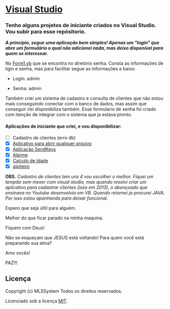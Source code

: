 # [Visual Studio](https://mlssystem.github.io/visual-studio/)

### Tenho alguns projetos de iniciante criados no  Visual Studio. Vou subir para esse repósitorio. 

__*A princípio, segue uma aplicação bem simples! Apenas um "login" que abre um formulário o qual não adicionei nada, mas deixo disponível para quem se interessar.*__
 
  No [Form1.vb](https://github.com/mlssystem/visual-studio/blob/master/Senha/Senha/Form1.vb) que se encontra no diretório senha. Consta as informações de ligin e senha, mas para facilitar segue as informações a baixo:
  
  * Login: admin
  
  * Senha: admin
  
  Também criei um sistema de cadastro e consulta de clientes que não estou mais conseguindo conectar com o banco de dados, mas assim que conseguir irei disponibiliza também. Esse formulario de senha foi criado com itenção de integrar com o sistema que ja estava pronto.
  
  #### Aplicações de iniciante que criei, e vou disponibilizar:
  
  - [ ] Cadastro de clientes (erro db)
  - [x] [Aplicativo para abrir qualquer arquivo](https://github.com/mlssystem/visual-studio/tree/master/Abra%20qualquer%20arquivo)
  - [x] [Aplicação SendKeys](https://github.com/mlssystem/visual-studio/tree/master/SenKey)
  - [x] [Alarme](https://github.com/mlssystem/visual-studio/tree/master/Alarme)
  - [x] [Calculo de Idade](https://github.com/mlssystem/visual-studio/tree/master/Calculo-de-Idade)
  - [x] [alpiteiro](https://github.com/mlssystem/visual-studio/tree/master/Palpiteiro)
  
  **OBS.** _Cadastro de clientes tem uns 4 vou escolher o melhor. Fiquei um tempão sem mexer com visual studio, mas quando resolvi criar um aplicativo para cadastrar clientes (isso em 2013), o abençoado que ensinava no Youtube desenvolvia em VB. Quando retornei ja procurei JAVA. Por isso estou apanhando para deixar funcional._
  
  Espero que seja últil para alguém.
  
  Melhor do que ficar parado na minha maquina.
  
  Fiquem com Deus!
  
  Não se esqueçam que JESUS está voltando! Para quem você está preparando sua alma?

  Amo vocês!

  PAZ!!!
  
  
  ## Licença

Copyright (c) MLSSystem Todos os direitos reservados.

Licenciado sob a licença [MIT](LICENSE.txt).

